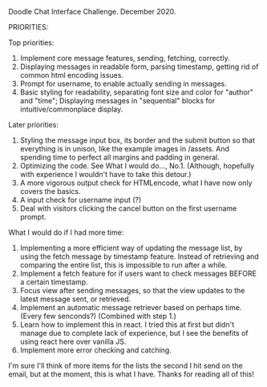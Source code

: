 Doodle Chat Interface Challenge. December 2020.

PRIORITIES:

Top priorities:
1. Implement core message features, sending, fetching, correctly.
2. Displaying messages in readable form, parsing timestamp, getting rid of common html encoding issues.
3. Prompt for username, to enable actually sending in messages.
4. Basic styling for readability, separating font size and color for "author" and "time"; Displaying messages in "sequential" blocks for intuitive/commonplace display.

Later priorities:
1. Styling the message input box, its border and the submit button so that everything is in unison, like the example images in /assets. And spending time to perfect all margins and padding in general.
2. Optimizing the code. See What I would do..., No.1. (Although, hopefully with experience I wouldn't have to take this detour.)
3. A more vigorous output check for HTMLencode, what I have now only covers the basics.
4. A input check for username input (?)
5. Deal with visitors clicking the cancel button on the first username prompt.



What I would do if I had more time:
1. Implementing a more efficient way of updating the message list, by using the fetch message by timestamp feature. Instead of retrieving and comparing the entire list, this is impossible to run after a while.
2. Implement a fetch feature for if users want to check messages BEFORE a certain timestamp.
3. Focus view after sending messages, so that the view updates to the latest message sent, or retrieved.
4. Implement an automatic message retriever based on perhaps time. (Every few senconds?) (Combined with step 1.)
5. Learn how to implement this in react. I tried this at first but didn't manage due to complete lack of experience, but I see the benefits of using react here over vanilla JS.
6. Implement more error checking and catching.



I'm sure I'll think of more items for the lists the second I hit send on the email, but at the moment, this is what I have. Thanks for reading all of this!
